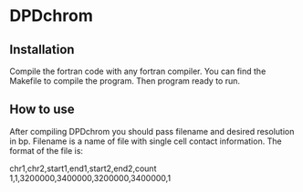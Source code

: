 # DPDchrom

## Installation

Compile the fortran code with any fortran compiler. You can find the Makefile to compile the program. Then program ready to run.

## How to use

After compiling DPDchrom you should pass filename and desired resolution in bp. Filename is a name of file with single cell contact information. The format of the file is: 

chr1,chr2,start1,end1,start2,end2,count
1,1,3200000,3400000,3200000,3400000,1
